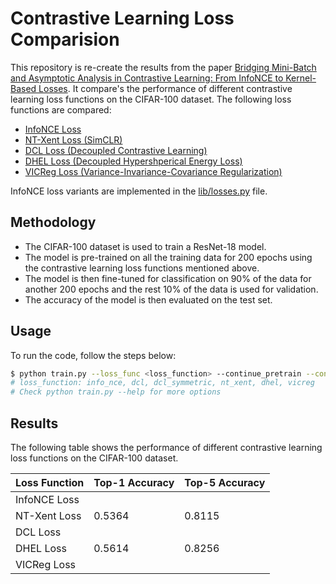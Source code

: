# Contrastive Learning Loss Comparision

This repository is re-create the results from the paper [Bridging Mini-Batch and Asymptotic Analysis in Contrastive Learning: From InfoNCE to Kernel-Based Losses](https://arxiv.org/abs/2405.18045).
It compare's the performance of different contrastive learning loss functions on the CIFAR-100 dataset. 
The following loss functions are compared:
  * [InfoNCE Loss](https://arxiv.org/pdf/1807.03748v2 "Representation Learning with Contrastive Predictive Coding")
  * [NT-Xent Loss (SimCLR)](https://arxiv.org/abs/2002.05709 "A Simple Framework for Contrastive Learning of Visual Representations")
  * [DCL Loss (Decoupled Contrastive Learning)](https://arxiv.org/abs/2110.06848 "Decoupled Contrastive Learning")
  * [DHEL Loss (Decoupled Hypershperical Energy Loss)](https://arxiv.org/abs/2405.18045 "Bridging Mini-Batch and Asymptotic Analysis in Contrastive Learning: From InfoNCE to Kernel-Based Losses")
  * [VICReg Loss (Variance-Invariance-Covariance Regularization)](https://arxiv.org/pdf/2105.04906 "Vicreg: Variance-Invariance-Covariance Regularization For Self-Supervised Learning")

InfoNCE loss variants are implemented in the [lib/losses.py](lib/losses.py) file.

## Methodology
* The CIFAR-100 dataset is used to train a ResNet-18 model. 
* The model is pre-trained on all the training data for 200 epochs using the contrastive learning loss functions mentioned above.
* The model is then fine-tuned for classification on 90% of the data for another 200 epochs and the rest 10% of the data is used for validation.
* The accuracy of the model is then evaluated on the test set.

## Usage
To run the code, follow the steps below:
```bash
$ python train.py --loss_func <loss_function> --continue_pretrain --continue_finetune
# loss_function: info_nce, dcl, dcl_symmetric, nt_xent, dhel, vicreg
# Check python train.py --help for more options
```

## Results
The following table shows the performance of different contrastive learning loss functions on the CIFAR-100 dataset.

| Loss Function | Top-1 Accuracy | Top-5 Accuracy |
| ------------- | -------------- | -------------- |
| InfoNCE Loss  |                |                |
| NT-Xent Loss  | 0.5364         | 0.8115         |
| DCL Loss      |                |                |
| DHEL Loss     | 0.5614         | 0.8256         |
| VICReg Loss   |                |                |